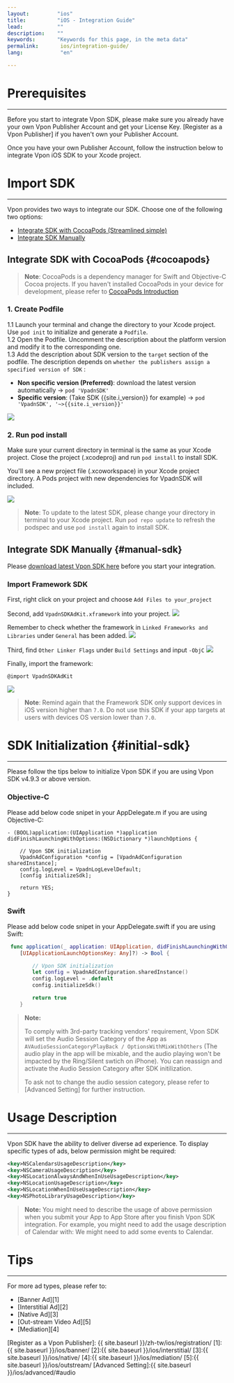 ```yaml
---
layout:         "ios"
title:          "iOS - Integration Guide"
lead:           ""
description:    ""
keywords:       "Keywords for this page, in the meta data"
permalink:       ios/integration-guide/
lang:            "en"

---
```

# Prerequisites
---
Before you start to integrate Vpon SDK, please make sure you already have your own Vpon Publisher Account and get your License Key. [Register as a Vpon Publisher] if you haven't own your Publisher Account.

Once you have your own Publisher Account, follow the instruction below to integrate Vpon iOS SDK to your Xcode project.

# Import SDK
---

Vpon provides two ways to integrate our SDK. Choose one of the following two options:

* [Integrate SDK with CocoaPods (Streamlined simple)](#cocoapods)
* [Integrate SDK Manually](#manual-sdk)

## Integrate SDK with CocoaPods {#cocoapods}

> **Note**: CocoaPods is a dependency manager for Swift and Objective-C Cocoa projects. If you haven't installed CocoaPods in your device for development, please refer to [CocoaPods Introduction](https://cocoapods.org/)

### 1. Create Podfile

1.1 Launch your terminal and change the directory to your Xcode project. Use `pod init` to initialize and generate a `Podfile`.<br>
1.2 Open the Podfile. Uncomment the description about the platform version and modify it to the corresponding one.<br>
1.3 Add the description about SDK version to the `target` section of the podfile. The description depends on `whether the publishers assign a specified version of SDK` :

* **Non specific version (Preferred)**: download the latest version automatically → `pod 'VpadnSDK'`
* **Specific version**: (Take SDK {{site.i_version}} for example) → `pod 'VpadnSDK', '~>{{site.i_version}}'`

![]({{site.imgurl}}/cocoapods_1.png)


### 2. Run pod install

Make sure your current directory in terminal is the same as your Xcode project. Close the project (.xcodeproj) and run `pod install` to install SDK.

You'll see a new project file (.xcoworkspace) in your Xcode project directory. A Pods project with new dependencies for VpadnSDK will included. 

![]({{site.imgurl}}/cocoapods_3.png)

> **Note**: To update to the latest SDK, please change your directory in terminal to your Xcode project. Run `pod repo update` to refresh the podspec and use `pod install` again to install SDK.


## Integrate SDK Manually {#manual-sdk}

Please [download latest Vpon SDK here](../download) before you start your integration.

### Import Framework SDK

First, right click on your project and choose `Add Files to your_project`
<img src="{{site.imgurl}}/ios_framework_8.png" alt="" class="width-300" />

Second, add `VpadnSDKAdKit.xframework` into your project.
![]({{site.imgurl}}/ios_framework_9.png)

Remember to check whether the framework  in `Linked Frameworks and Libraries` under `General` has been added.
![]({{site.imgurl}}/ios_framework_10.png)

Third, find `Other Linker Flags` under `Build Settings` and input `-ObjC`
![]({{site.imgurl}}/ios_framework_6.png)

Finally, import the framework:

```objc
@import VpadnSDKAdKit
```
![]({{site.imgurl}}/ios_framework_5.png)

> **Note**: Remind again that the Framework SDK only support devices in iOS version higher than `7.0`. Do not use this SDK if your app targets at users with devices OS version lower than `7.0`.


<!-- ### Fundamental SDK
---

** Note**: Vpon will stop support Fundamental SDK from SDK v5.3.1, if you are integrating with the Fundamental SDK, we recommend that you can replace it with Framework SDK.

The decompressed SDK consists of Objective-C, a runtime library and a README. Show Vpadn banner on your Android App, you must complete three steps:

1. Import `libAdOn.a` and Headers
2. Add all iOS development frameworks
3. Modify Build Settings

> **Notee**: **All three** these steps are necessary!

#### 1. Add SDK lib
The decompressed SDK consists of a lib file and couples of header files.

1. Right click on your project in Xcode, choose Add Files to "your_project"
![IOS-add-file_vpadn.png]
2. Choose `libAdOn.a`, `VpadnBanner.h`, `VpadnInterstitial.h` and following files in SDK
<img src="{{site.imgurl}}/IOS-add-lib&header_vpadn.png" alt="" class="width-300"/>

#### 2. Add Framework
The SDK library references the a few iOS development frameworks.<br>

1.Add all the following frameworks.<br>
`AdSupport`, <br>
`AssetsLibrary`, <br>
`AudioToolbox`, <br>
`AVFoundation`, <br>
`CoreFoundation`, <br>
`CoreGraphics`, <br>
`CoreLocation`, <br>
`CoreMedia`, <br>
`CoreMotion`, <br>
`CoreTelephony`, <br>
`EventKit`, <br>
`Foundation`, <br>
`MediaPlayer`, <br>
`MessageUI`, <br>
`MobileCoreServices`, <br>
`QuartzCore`, <br>
`Security`, <br>
`StoreKit`, <br>
`SystemConfiguration`, <br>
`UIKit`<br>

To add these frameworks, double-click the project name. Open the Link Binary With Libraries dropdown under the Build phases tab. Add the frameworks from the iOS SDK using the `+` button that becomes visible.
![IOS-add-frameworks_vpadn]

#### 3. Modify Build Settings

Add  `-all_load` and `-ObjC` under `Other Linker Flags` of `Build Settings`. Click the `Build Phases` and set the `AdSupport` framework to `Optional`. -->


# SDK Initialization {#initial-sdk}
---

Please follow the tips below to initialize Vpon SDK if you are using Vpon SDK v4.9.3 or above version.

### Objective-C

Please add below code snipet in your AppDelegate.m if you are using Objective-C:

```objc
- (BOOL)application:(UIApplication *)application didFinishLaunchingWithOptions:(NSDictionary *)launchOptions {

    // Vpon SDK initialization
    VpadnAdConfiguration *config = [VpadnAdConfiguration sharedInstance];
    config.logLevel = VpadnLogLevelDefault;
    [config initializeSdk];

    return YES;
}
```

### Swift

Please add below code snipet in your AppDelegate.swift if you are using Swift:


```swift
 func application(_ application: UIApplication, didFinishLaunchingWithOptions launchOptions:      
    [UIApplicationLaunchOptionsKey: Any]?) -> Bool {

        // Vpon SDK initialization
        let config = VpadnAdConfiguration.sharedInstance()
        config.logLevel = .default
        config.initializeSdk()

        return true
    }
```


>**Note:**
>
>To comply with 3rd-party tracking vendors' requirement, Vpon SDK will set the Audio Session Category of the App as `AVAudioSessionCategoryPlayBack / OptionsWithMixWithOthers` (The audio play in the app will be mixable, and the audio playing won't be impacted by the Ring/Silent swtich on iPhone). You can reassign and activate the Audio Session Category after SDK initilization.
>
>To ask not to change the audio session category, please refer to [Advanced Setting] for further instruction.


# Usage Description
---

Vpon SDK have the ability to deliver diverse ad experience. To display specific types of ads, below permission might be required:
    
```xml
<key>NSCalendarsUsageDescription</key>
<key>NSCameraUsageDescription</key>
<key>NSLocationAlwaysAndWhenInUseUsageDescription</key>
<key>NSLocationUsageDescription</key>
<key>NSLocationWhenInUseUsageDescription</key>
<key>NSPhotoLibraryUsageDescription</key>
```

>**Note:** You might need to describe the usage of above permission when you submit your App to App Store after you finish Vpon SDK integration. For example, you might need to add the usage description of Calendar with: We might need to add some events to Calendar.

<!-- 
# App Transport Security
---
Apple recently revised App Transport Security (ATS), to iOS9. Please refer to [iOS9 ATS] for your reference. -->

# Tips
---
For more ad types, please refer to:

* [Banner Ad][1]
* [Interstitial Ad][2]
* [Native Ad][3]
* [Out-stream Video Ad][5]
* [Mediation][4]



[IOS-add-file_vpadn.png]: {{site.imgurl}}/IOS-add-file_vpadn.png
[IOS-add-frameworks_vpadn]: {{site.imgurl}}/IOS-add-frameworks_vpadn.png
[iOS9 ATS]: {{site.baseurl}}/ios/latest-news/ios9ats/
[Adapter or Custom Events]: {{site.baseurl}}/ios/download/#adapter-download
[Sample Codes]: {{site.baseurl}}/ios/download/#sample-code-download

[Register as a Vpon Publisher]: {{ site.baseurl }}/zh-tw/ios/registration/
[1]:{{ site.baseurl }}/ios/banner/
[2]:{{ site.baseurl }}/ios/interstitial/
[3]:{{ site.baseurl }}/ios/native/
[4]:{{ site.baseurl }}/ios/mediation/
[5]:{{ site.baseurl }}/ios/outstream/
[Advanced Setting]:{{ site.baseurl }}/ios/advanced/#audio